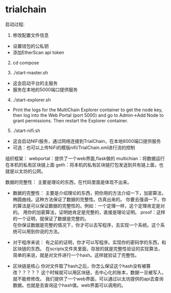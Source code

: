 # trialchain
启动过程:

1. 修改配置文件信息
  - 设置钱包的公私钥
  - 添加EtherScan api token
  
2. cd compose

3. ./start-master.sh
  - 这会启动平台的主服务
  - 服务在本地的5000端口提供服务
  
4. ./start-explorer.sh 
  - Print the logs for the MultiChain Explorer container to get the node key, then log into the Web Portal (port 5000) and go to Admin->Add Node to grant permissions. Then restart the Explorer container. 

5. ./start-nifi.sh
  - 这会启动NIFi服务，通过网络连接到TrialChain，在本地8000端口提供服务
  - 可选：也可以上传NiFi的模版nifi/TrialChain.xml进行流的控制
 
 
 
 组织框架：
 webportal：提供了一个web界面,flask做的
 multichian：将数据运行在本机的私有区块链上面
 geth：将本机的私有区块链打包发送到共有链上面，也就是以太坊的公网。
 
 
 数据的完整性：
 主要是理论的东西，在代码里面是体现不出来。
 
- 数据的完整性：
主要是介绍理论的东西，把你用的方法介绍一下，加密算法，椭圆曲线。这种方法保证了数据的完整性。仿真出来的。
你要去强调一下，你的算法是可以保证数据的完整性的。例如：一个定理一样，这个定理肯定是对的。
用你的加密算法，证明她肯定是完整的，直接是理论证明。
proof：这样的一个证明，就保证了数据是完整的。            
在你保证数据是完整的情况下，你才可以去写程序，去实现一个系统。这个系统可以用到你说的方法。
 
- 对于程序来说：
有之前的证明，你才可以写程序。实现你的密码学的东西，和区块链的东西。
在scripts文件夹里面，存放的就是完整性验证的实现算法，简单的来说，就是对文件进行一个hash。这样就验证了完整性。

- 区块链是核心
你对文件取了hash之后，你怎么保证这个hash没有被篡改？？？？？
这个时候就可以用区块链，去中心化的账本，数据一旦被写入，就不能修修改。
我们提供了一个web界面，可以通过以太坊提供的api去查询数据。也就是去查询这个hash值。web界面可以调用的。



 